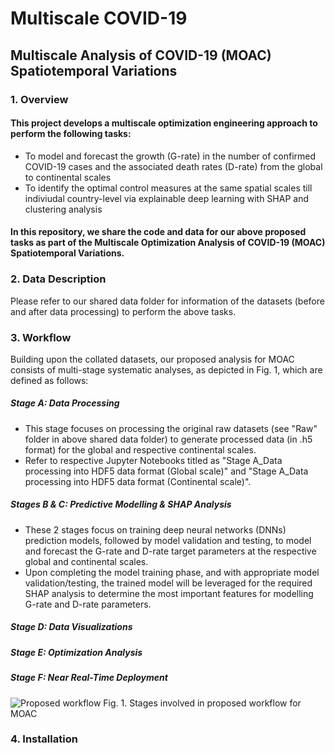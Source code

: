 # Multiscale COVID-19

## Multiscale Analysis of COVID-19 (MOAC) Spatiotemporal Variations

### 1. Overview
#### This project develops a multiscale optimization engineering approach to perform the following tasks:

- To model and forecast the growth (G-rate) in the number of confirmed COVID-19 cases and the associated death rates (D-rate) from the global to continental scales 
- To identify the optimal control measures at the same spatial scales till indiviudal country-level via explainable deep learning with SHAP and clustering analysis

#### In this repository, we share the code and data for our above proposed tasks as part of the Multiscale Optimization Analysis of COVID-19 (MOAC) Spatiotemporal Variations.

### 2. Data Description

Please refer to our shared data folder for information of the datasets (before and after data processing) to perform the above tasks.

### 3. Workflow

Building upon the collated datasets, our proposed analysis for MOAC consists of multi-stage systematic analyses, as depicted in Fig. 1, which are defined as follows:

##### Stage A: Data Processing
- This stage focuses on processing the original raw datasets (see "Raw" folder in above shared data folder) to generate processed data (in .h5 format) for the global and respective continental scales.
- Refer to respective Jupyter Notebooks titled as "Stage A_Data processing into HDF5 data format (Global scale)" and "Stage A_Data processing into HDF5 data format (Continental scale)".

##### Stages B & C: Predictive Modelling & SHAP Analysis
- These 2 stages focus on training deep neural networks (DNNs) prediction models, followed by model validation and testing, to model and forecast the G-rate and D-rate target parameters at the respective global and continental scales.
- Upon completing the model training phase, and with appropriate model validation/testing, the trained model will be leveraged for the required SHAP analysis to determine the most important features for modelling G-rate and D-rate parameters. 

##### Stage D: Data Visualizations

##### Stage E: Optimization Analysis

##### Stage F: Near Real-Time Deployment

![Proposed workflow](https://user-images.githubusercontent.com/70025024/153757221-13dec56a-a0ac-4d12-a8f1-320e38b086ca.svg)
Fig. 1. Stages involved in proposed workflow for MOAC

### 4. Installation
